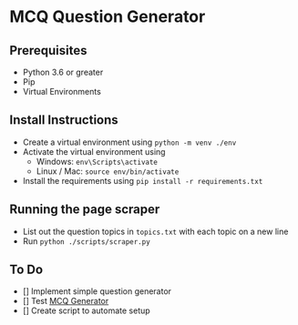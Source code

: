 # MCQ Question Generator

## Prerequisites

- Python 3.6 or greater
- Pip
- Virtual Environments

## Install Instructions

- Create a virtual environment using ```python -m venv ./env```
- Activate the virtual environment using
  - Windows: ```env\Scripts\activate```
  - Linux / Mac: ```source env/bin/activate```
- Install the requirements using ```pip install -r requirements.txt```

## Running the page scraper

- List out the question topics in `topics.txt` with each topic on a new line
- Run ```python ./scripts/scraper.py```

## To Do

- [] Implement simple question generator
- [] Test [MCQ Generator](https://github.com/KristiyanVachev/Question-Generation)
- [] Create script to automate setup
